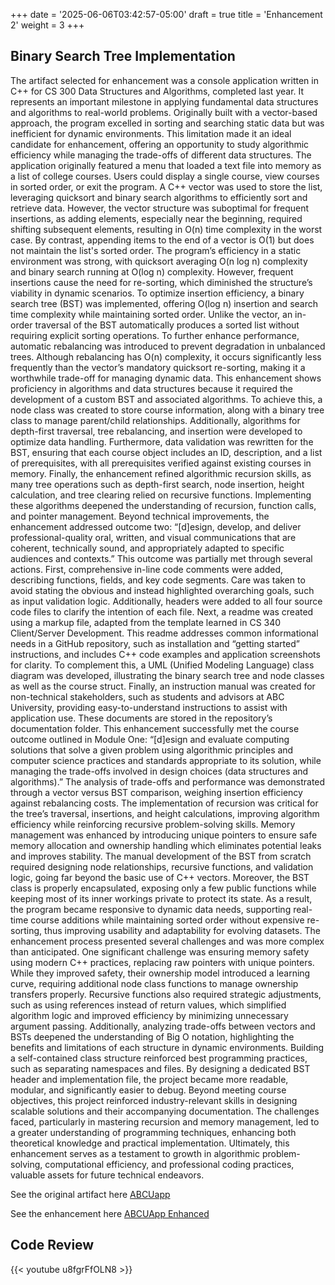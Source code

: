 +++
date = '2025-06-06T03:42:57-05:00'
draft = true
title = 'Enhancement 2'
weight = 3
+++
## Binary Search Tree Implementation



<!--more-->


The artifact selected for enhancement was a console application written in C++ for CS 300 Data Structures and Algorithms, completed last year. It represents an important milestone in applying fundamental data structures and algorithms to real-world problems. Originally built with a vector-based approach, the program excelled in sorting and searching static data but was inefficient for dynamic environments. This limitation made it an ideal candidate for enhancement, offering an opportunity to study algorithmic efficiency while managing the trade-offs of different data structures.
The application originally featured a menu that loaded a text file into memory as a list of college courses. Users could display a single course, view courses in sorted order, or exit the program. A C++ vector was used to store the list, leveraging quicksort and binary search algorithms to efficiently sort and retrieve data. However, the vector structure was suboptimal for frequent insertions, as adding elements, especially near the beginning, required shifting subsequent elements, resulting in O(n) time complexity in the worst case. By contrast, appending items to the end of a vector is O(1) but does not maintain the list's sorted order. The program’s efficiency in a static environment was strong, with quicksort averaging O(n log n) complexity and binary search running at O(log n) complexity. However, frequent insertions cause the need for re-sorting, which diminished the structure’s viability in dynamic scenarios.
To optimize insertion efficiency, a binary search tree (BST) was implemented, offering O(log n) insertion and search time complexity while maintaining sorted order. Unlike the vector, an in-order traversal of the BST automatically produces a sorted list without requiring explicit sorting operations. To further enhance performance, automatic rebalancing was introduced to prevent degradation in unbalanced trees. Although rebalancing has O(n) complexity, it occurs significantly less frequently than the vector’s mandatory quicksort re-sorting, making it a worthwhile trade-off for managing dynamic data.
This enhancement shows proficiency in algorithms and data structures because it required the development of a custom BST and associated algorithms. To achieve this, a node class was created to store course information, along with a binary tree class to manage parent/child relationships. Additionally, algorithms for depth-first traversal, tree rebalancing, and insertion were developed to optimize data handling. Furthermore, data validation was rewritten for the BST, ensuring that each course object includes an ID, description, and a list of prerequisites, with all prerequisites verified against existing courses in memory. Finally, the enhancement refined algorithmic recursion skills, as many tree operations such as depth-first search, node insertion, height calculation, and tree clearing relied on recursive functions. Implementing these algorithms deepened the understanding of recursion, function calls, and pointer management.
Beyond technical improvements, the enhancement addressed outcome two: “[d]esign, develop, and deliver professional-quality oral, written, and visual communications that are coherent, technically sound, and appropriately adapted to specific audiences and contexts.” This outcome was partially met through several actions. First, comprehensive in-line code comments were added, describing functions, fields, and key code segments. Care was taken to avoid stating the obvious and instead highlighted overarching goals, such as input validation logic. Additionally, headers were added to all four source code files to clarify the intention of each file. Next, a readme was created using a markup file, adapted from the template learned in CS 340 Client/Server Development. This readme addresses common informational needs in a GitHub repository, such as installation and “getting started” instructions, and includes C++ code examples and application screenshots for clarity. To complement this, a UML (Unified Modeling Language) class diagram was developed, illustrating the binary search tree and node classes as well as the course struct. Finally, an instruction manual was created for non-technical stakeholders, such as students and advisors at ABC University, providing easy-to-understand instructions to assist with application use. These documents are stored in the repository’s documentation folder.
This enhancement successfully met the course outcome outlined in Module One: “[d]esign and evaluate computing solutions that solve a given problem using algorithmic principles and computer science practices and standards appropriate to its solution, while managing the trade-offs involved in design choices (data structures and algorithms).” The analysis of trade-offs and performance was demonstrated through a vector versus BST comparison, weighing insertion efficiency against rebalancing costs. The implementation of recursion was critical for the tree’s traversal, insertions, and height calculations, improving algorithm efficiency while reinforcing recursive problem-solving skills. Memory management was enhanced by introducing unique pointers to ensure safe memory allocation and ownership handling which eliminates potential leaks and improves stability. The manual development of the BST from scratch required designing node relationships, recursive functions, and validation logic, going far beyond the basic use of C++ vectors. Moreover, the BST class is properly encapsulated, exposing only a few public functions while keeping most of its inner workings private to protect its state. As a result, the program became responsive to dynamic data needs, supporting real-time course additions while maintaining sorted order without expensive re-sorting, thus improving usability and adaptability for evolving datasets.
The enhancement process presented several challenges and was more complex than anticipated. One significant challenge was ensuring memory safety using modern C++ practices, replacing raw pointers with unique pointers. While they improved safety, their ownership model introduced a learning curve, requiring additional node class functions to manage ownership transfers properly. Recursive functions also required strategic adjustments, such as using references instead of return values, which simplified algorithm logic and improved efficiency by minimizing unnecessary argument passing. Additionally, analyzing trade-offs between vectors and BSTs deepened the understanding of Big O notation, highlighting the benefits and limitations of each structure in dynamic environments. Building a self-contained class structure reinforced best programming practices, such as separating namespaces and files. By designing a dedicated BST header and implementation file, the project became more readable, modular, and significantly easier to debug. 
Beyond meeting course objectives, this project reinforced industry-relevant skills in designing scalable solutions and their accompanying documentation. The challenges faced, particularly in mastering recursion and memory management, led to a greater understanding of programming techniques, enhancing both theoretical knowledge and practical implementation. Ultimately, this enhancement serves as a testament to growth in algorithmic problem-solving, computational efficiency, and professional coding practices, valuable assets for future technical endeavors.

See the original artifact here [ABCUapp](https://github.com/mufg80/CS300_ABCU_App)

See the enhancement here [ABCUApp Enhanced](https://github.com/mufg80/CS300_Enhancement2)

## **Code Review**

{{< youtube u8fgrFfOLN8 >}}
